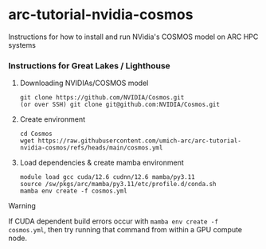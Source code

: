 # arc-tutorial-nvidia-cosmos
Instructions for how to install and run NVidia's COSMOS model on ARC HPC systems

### Instructions for Great Lakes / Lighthouse
1) Downloading NVIDIAs/COSMOS model
    ```
    git clone https://github.com/NVIDIA/Cosmos.git 
    (or over SSH) git clone git@github.com:NVIDIA/Cosmos.git
    ```
1) Create environment
    ```
    cd Cosmos
    wget https://raw.githubusercontent.com/umich-arc/arc-tutorial-nvidia-cosmos/refs/heads/main/cosmos.yml
    ```
2) Load dependencies & create mamba environment
    ```
    module load gcc cuda/12.6 cudnn/12.6 mamba/py3.11
    source /sw/pkgs/arc/mamba/py3.11/etc/profile.d/conda.sh
    mamba env create -f cosmos.yml
    ```
> [!WARNING]
> If CUDA dependent build errors occur with `mamba env create -f cosmos.yml`, then try running that command from within a GPU compute node.